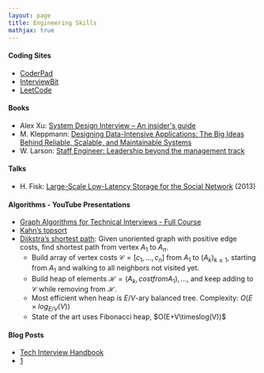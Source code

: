 ```yaml
---
layout: page
title: Engineering Skills
mathjax: true
---
```


#### Coding Sites
* [CoderPad](https://coderpad.io)
* [InterviewBit](https://www.interviewbit.com)
* [LeetCode](https://leetcode.com)

#### Books
* Alex Xu: [System Design Interview – An insider's guide](https://www.amazon.com/System-Design-Interview-insiders-Second/dp/B08CMF2CQF)
* M. Kleppmann: [Designing Data-Intensive Applications: The Big Ideas Behind Reliable, Scalable, and Maintainable Systems](https://www.amazon.com/Designing-Data-Intensive-Applications-Reliable-Maintainable/dp/1449373321)
* W. Larson: [Staff Engineer: Leadership beyond the management track](https://www.amazon.com/Staff-Engineer-Leadership-beyond-management-ebook/dp/B08RMSHYGG)

#### Talks
* H. Fisk: [Large-Scale Low-Latency Storage for the Social Network](https://www.youtube.com/watch?v=5RfFhMwRAic) (2013)

#### Algorithms - YouTube Presentations
* [Graph Algorithms for Technical Interviews - Full Course](https://www.youtube.com/watch?v=tWVWeAqZhttps://youtu.be/cIBFEhD77b40WU)
* [Kahn’s topsort](https://youtu.be/cIBFEhD77b4)
* [Dijkstra’s shortest path](https://youtu.be/pSqmAO-m7Lk): Given unoriented graph with positive edge costs, find shortest path from vertex $A_1$ to $A_n$.
  * Build array of vertex costs $\mathcal{C} = [c_1, ..., c_n]$ from $A_1$ to $(A_k)_{k \ge 1}$, starting from $A_1$ and walking to all neighbors not visited yet.
  * Build heap of elements $\mathcal{H} = {(A_k, cost from A_1), ...}$, and keep adding to $\mathcal{C}$ while removing from $\mathcal{H}$.
  * Most efficient when heap is $E/V$-ary balanced tree. Complexity: $O(E \times log_{E/V}(V))$
  * State of the art uses Fibonacci heap, $O(E+V\timeslog(V))$

#### Blog Posts
* [Tech Interview Handbook](https://www.techinterviewhandbook.org/software-engineering-interview-guide/)
* [1](https://www.teamblind.com/post/7-onsites-7-offers-aAFTykAD)
